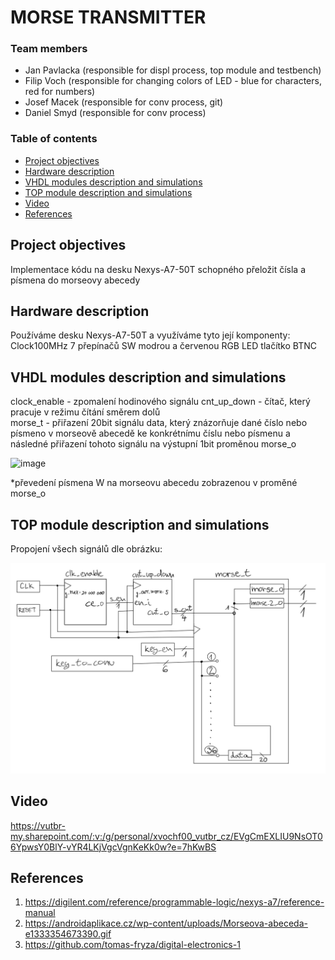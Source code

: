 # MORSE TRANSMITTER

### Team members

* Jan Pavlacka (responsible for displ process, top module and testbench)
* Filip Voch   (responsible for changing colors of LED - blue for characters, red for numbers)
* Josef Macek  (responsible for conv process, git)
* Daniel Smyd  (responsible for conv process)

### Table of contents

* [Project objectives](#objectives)
* [Hardware description](#hardware)
* [VHDL modules description and simulations](#modules)
* [TOP module description and simulations](#top)
* [Video](#video)
* [References](#references)

<a name="objectives"></a>

## Project objectives

Implementace kódu na desku Nexys-A7-50T schopného přeložit čísla a písmena do morseovy abecedy

<a name="hardware"></a>

## Hardware description

Používáme desku Nexys-A7-50T a využíváme tyto její komponenty:
Clock100MHz
7 přepínačů SW
modrou a červenou RGB LED
tlačítko BTNC

<a name="modules"></a>

## VHDL modules description and simulations

clock_enable - zpomalení hodinového signálu
cnt_up_down - čítač, který pracuje v režimu čítání směrem dolů  
morse_t - přiřazení 20bit signálu data, který znázorňuje dané číslo nebo písmeno v morseově abecedě ke konkrétnímu číslu nebo písmenu a následné přiřazení tohoto signálu na výstupní 1bit proměnou morse_o

![image](https://user-images.githubusercontent.com/99814761/166703444-41eb6f48-4c1b-464a-a0f8-dd04dec10c75.png)

*převedení písmena W na morseovu abecedu zobrazenou v proměné morse_o

<a name="top"></a>

## TOP module description and simulations

Propojení všech signálů dle obrázku:

![figure](images/Top-project.jpeg)

<a name="video"></a>

## Video

https://vutbr-my.sharepoint.com/:v:/g/personal/xvochf00_vutbr_cz/EVgCmEXLIU9NsOT06YpwsY0BlY-vYR4LKjVgcVgnKeKk0w?e=7hKwBS

<a name="references"></a>

## References

1. https://digilent.com/reference/programmable-logic/nexys-a7/reference-manual
2. https://androidaplikace.cz/wp-content/uploads/Morseova-abeceda-e1333354673390.gif
3. https://github.com/tomas-fryza/digital-electronics-1
